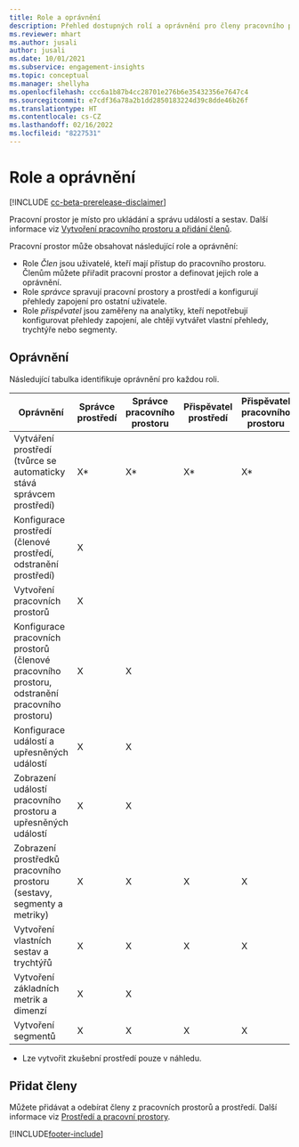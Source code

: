 ```yaml
---
title: Role a oprávnění
description: Přehled dostupných rolí a oprávnění pro členy pracovního prostoru.
ms.reviewer: mhart
ms.author: jusali
author: jusali
ms.date: 10/01/2021
ms.subservice: engagement-insights
ms.topic: conceptual
ms.manager: shellyha
ms.openlocfilehash: ccc6a1b87b4cc28701e276b6e35432356e7647c4
ms.sourcegitcommit: e7cdf36a78a2b1dd2850183224d39c8dde46b26f
ms.translationtype: HT
ms.contentlocale: cs-CZ
ms.lasthandoff: 02/16/2022
ms.locfileid: "8227531"
---
```

# <a name="roles-and-permissions"></a>Role a oprávnění

[!INCLUDE [cc-beta-prerelease-disclaimer](includes/cc-beta-prerelease-disclaimer.md)]

Pracovní prostor je místo pro ukládání a správu událostí a sestav. Další informace viz [Vytvoření pracovního prostoru a přidání členů](create-workspace.md). 

Pracovní prostor může obsahovat následující role a oprávnění:

- Role *Člen* jsou uživatelé, kteří mají přístup do pracovního prostoru. Členům můžete přiřadit pracovní prostor a definovat jejich role a oprávnění. 
- Role *správce* spravují pracovní prostory a prostředí a konfigurují přehledy zapojení pro ostatní uživatele. 
- Role *přispěvatel* jsou zaměřeny na analytiky, kteří nepotřebují konfigurovat přehledy zapojení, ale chtějí vytvářet vlastní přehledy, trychtýře nebo segmenty.

## <a name="permissions"></a>Oprávnění
  
Následující tabulka identifikuje oprávnění pro každou roli. 

| Oprávnění | Správce prostředí | Správce pracovního prostoru | Přispěvatel prostředí | Přispěvatel pracovního prostoru | 
|--|--|--|--|--|
| Vytváření prostředí (tvůrce se automaticky stává správcem prostředí) | X* | X* | X* | X* |  
| Konfigurace prostředí (členové prostředí, odstranění prostředí) | X |  |  |  |  
| Vytvoření pracovních prostorů | X |  |  |  |  
| Konfigurace pracovních prostorů (členové pracovního prostoru, odstranění pracovního prostoru) | X | X |  |  |  
| Konfigurace událostí a upřesněných událostí | X | X | |  |  
| Zobrazení událostí pracovního prostoru a upřesněných událostí | X | X | |  |  
| Zobrazení prostředků pracovního prostoru (sestavy, segmenty a metriky)| X | X | X | X |  
| Vytvoření vlastních sestav a trychtýřů | X | X | X | X |  
| Vytvoření základních metrik a dimenzí| X | X |  |  |  
| Vytvoření segmentů| X | X | X | X |  

* Lze vytvořit zkušební prostředí pouze v náhledu. 

## <a name="add-members"></a>Přidat členy

Můžete přidávat a odebírat členy z pracovních prostorů a prostředí. Další informace viz [Prostředí a pracovní prostory](manage-environments-workspaces.md).


[!INCLUDE[footer-include](../includes/footer-banner.md)]
